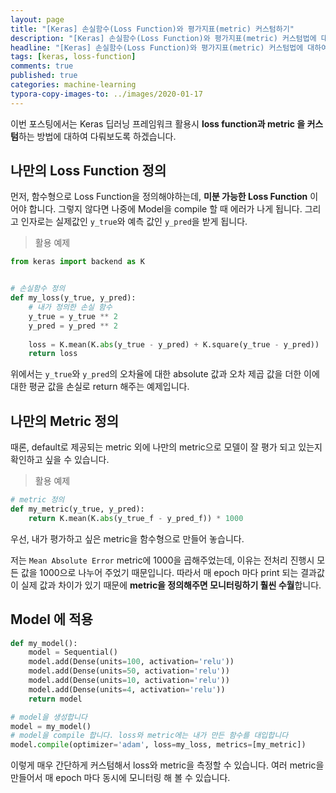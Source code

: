 ```yaml
---
layout: page
title: "[Keras] 손실함수(Loss Function)와 평가지표(metric) 커스텀하기"
description: "[Keras] 손실함수(Loss Function)와 평가지표(metric) 커스텀법에 대하여 알아보겠습니다."
headline: "[Keras] 손실함수(Loss Function)와 평가지표(metric) 커스텀법에 대하여 알아보겠습니다."
tags: [keras, loss-function]
comments: true
published: true
categories: machine-learning
typora-copy-images-to: ../images/2020-01-17
---
```






이번 포스팅에서는 Keras 딥러닝 프레임워크 활용시 **loss function과 metric 을 커스텀**하는 방법에 대하여 다뤄보도록 하겠습니다.



## 나만의 Loss Function 정의

먼저, 함수형으로 Loss Function을 정의해야하는데, **미분 가능한 Loss Function** 이어야 합니다. 그렇지 않다면 나중에 Model을 compile 할 때 에러가 나게 됩니다. 그리고 인자로는 실제값인 `y_true`와 예측 값인 `y_pred`을 받게 됩니다.



> 활용 예제

```python
from keras import backend as K


# 손실함수 정의
def my_loss(y_true, y_pred):
    # 내가 정의한 손실 함수
    y_true = y_true ** 2
    y_pred = y_pred ** 2
 
 	loss = K.mean(K.abs(y_true - y_pred) + K.square(y_true - y_pred))
    return loss
```



위에서는 `y_true`와 `y_pred`의 오차율에 대한 absolute 값과 오차 제곱 값을 더한 이에 대한 평균 값을 손실로 return 해주는 예제입니다.



## 나만의 Metric 정의

때론, default로 제공되는 metric 외에 나만의 metric으로 모델이 잘 평가 되고 있는지 확인하고 싶을 수 있습니다. 

> 활용 예제

```python
# metric 정의
def my_metric(y_true, y_pred):  
    return K.mean(K.abs(y_true_f - y_pred_f)) * 1000
```

우선, 내가 평가하고 싶은 metric을 함수형으로 만들어 놓습니다.

저는 `Mean Absolute Error` metric에 1000을 곱해주었는데, 이유는 전처리 진행시 모든 값을 1000으로 나누어 주었기 때문입니다. 따라서 매 epoch 마다 print 되는 결과값이 실제 값과 차이가 있기 때문에 **metric을 정의해주면 모니터링하기 훨씬 수월**합니다.



## Model 에 적용

```python
def my_model():
    model = Sequential()
    model.add(Dense(units=100, activation='relu'))
    model.add(Dense(units=50, activation='relu'))
    model.add(Dense(units=10, activation='relu'))
    model.add(Dense(units=4, activation='relu'))
    return model

# model을 생성합니다
model = my_model()
# model을 compile 합니다. loss와 metric에는 내가 만든 함수를 대입합니다
model.compile(optimizer='adam', loss=my_loss, metrics=[my_metric])
```



이렇게 매우 간단하게 커스텀해서 loss와 metric을 측정할 수 있습니다. 여러 metric을 만들어서 매 epoch 마다 동시에 모니터링 해 볼 수 있습니다.











